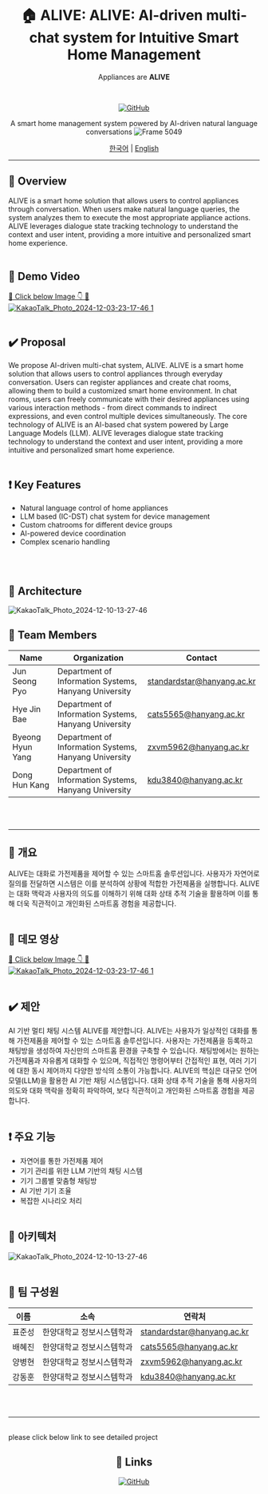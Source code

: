 
<div align="center">

# 🏠 ALIVE: ALIVE: AI-driven multi-chat system for Intuitive Smart Home Management
Appliances are **ALIVE**

<br/>

[![GitHub](https://img.shields.io/badge/GitHub-SWE--ALIVE-blue?style=flat-square&logo=github)](https://github.com/SWE-ALIVE)

A smart home management system powered by AI-driven natural language conversations
![Frame 5049](https://github.com/user-attachments/assets/397ce825-0f39-495e-ba03-d05dd81cdd6d)
<br/>

[한국어](#korean) | [English](#english)

</div>

---

<div id="english">

## 🌟 Overview

ALIVE is a smart home solution that allows users to control appliances through conversation. When users make natural language queries, the system analyzes them to execute the most appropriate appliance actions. ALIVE leverages dialogue state tracking technology to understand the context and user intent, providing a more intuitive and personalized smart home experience.<br/>
<br/>
## 🎥 Demo Video

[🔗 Click below Image 👇 🔗](https://youtu.be/qRJ9v7GVWLA)
<br/>
<a href="https://youtu.be/qRJ9v7GVWLA">
![KakaoTalk_Photo_2024-12-03-23-17-46 1](https://github.com/user-attachments/assets/29976e9a-efa9-468c-a588-56b2a9670923)
</a>
<br/><br/>

## ✔️ Proposal
We propose AI-driven multi-chat system, ALIVE. ALIVE is a smart home solution that allows users to control appliances through everyday conversation. Users can register appliances and create chat rooms, allowing them to build a customized smart home environment. In chat rooms, users can freely communicate with their desired appliances using various interaction methods - from direct commands to indirect expressions, and even control multiple devices simultaneously.
The core technology of ALIVE is an AI-based chat system powered by Large Language Models (LLM). ALIVE leverages dialogue state tracking technology to understand the context and user intent, providing a more intuitive and personalized smart home experience.
<br/>
<br/>

## ❗️ Key Features

- Natural language control of home appliances
- LLM based (IC-DST) chat system for device management
- Custom chatrooms for different device groups
- AI-powered device coordination
- Complex scenario handling
<br/>
<br/>

##  🔧 Architecture

![KakaoTalk_Photo_2024-12-10-13-27-46](https://github.com/user-attachments/assets/96b75dcd-901c-46ea-8ad1-3df7e806078a)

## 👥 Team Members

| Name | Organization | Contact |
|------|-------------|---------|
| Jun Seong Pyo | Department of Information Systems, Hanyang University | standardstar@hanyang.ac.kr |
| Hye Jin Bae | Department of Information Systems, Hanyang University | cats5565@hanyang.ac.kr |
| Byeong Hyun Yang | Department of Information Systems, Hanyang University | zxvm5962@hanyang.ac.kr |
| Dong Hun Kang | Department of Information Systems, Hanyang University | kdu3840@hanyang.ac.kr |

</div>


<br/>
<br/>




---








<div id="korean">

## 🌟 개요

ALIVE는 대화로 가전제품을 제어할 수 있는 스마트홈 솔루션입니다. 사용자가 자연어로 질의를 전달하면 시스템은 이를 분석하여 상황에 적합한 가전제품을 실행합니다. ALIVE는 대화 맥락과 사용자의 의도를 이해하기 위해 대화 상태 추적 기술을 활용하며 이를 통해 더욱 직관적이고 개인화된 스마트홈 경험을 제공합니다.
  <br/><br/>
## 🎥 데모 영상

[🔗 Click below Image 👇 🔗](https://youtu.be/qRJ9v7GVWLA)
<br/>
<a href="https://youtu.be/qRJ9v7GVWLA">
![KakaoTalk_Photo_2024-12-03-23-17-46 1](https://github.com/user-attachments/assets/29976e9a-efa9-468c-a588-56b2a9670923)
</a>
<br/><br/>
## ✔️ 제안
AI 기반 멀티 채팅 시스템 ALIVE를 제안합니다. ALIVE는 사용자가 일상적인 대화를 통해 가전제품을 제어할 수 있는 스마트홈 솔루션입니다. 사용자는 가전제품을 등록하고 채팅방을 생성하여 자신만의 스마트홈 환경을 구축할 수 있습니다. 채팅방에서는 원하는 가전제품과 자유롭게 대화할 수 있으며, 직접적인 명령어부터 간접적인 표현, 여러 기기에 대한 동시 제어까지 다양한 방식의 소통이 가능합니다.
ALIVE의 핵심은 대규모 언어 모델(LLM)을 활용한 AI 기반 채팅 시스템입니다. 대화 상태 추적 기술을 통해 사용자의 의도와 대화 맥락을 정확히 파악하여, 보다 직관적이고 개인화된 스마트홈 경험을 제공합니다. <br/><br/>
## ❗️ 주요 기능

- 자연어를 통한 가전제품 제어
- 기기 관리를 위한 LLM 기반의 채팅 시스템
- 기기 그룹별 맞춤형 채팅방
- AI 기반 기기 조율
- 복잡한 시나리오 처리
<br/><br/>
## 🔧 아키텍처

![KakaoTalk_Photo_2024-12-10-13-27-46](https://github.com/user-attachments/assets/96b75dcd-901c-46ea-8ad1-3df7e806078a)
<br/><br/>

## 👥 팀 구성원

| 이름 | 소속 | 연락처 |
|------|------|--------|
| 표준성 | 한양대학교 정보시스템학과 | standardstar@hanyang.ac.kr |
| 배혜진 | 한양대학교 정보시스템학과 | cats5565@hanyang.ac.kr |
| 양병현 | 한양대학교 정보시스템학과 | zxvm5962@hanyang.ac.kr |
| 강동훈 | 한양대학교 정보시스템학과 | kdu3840@hanyang.ac.kr |

</div> <br/><br/>

---
<br/>
please click below link to see detailed project
<br/>
<div align="center">

## 🔗 Links

[![GitHub](https://img.shields.io/badge/GitHub-Repository-black?style=for-the-badge&logo=github)](https://github.com/SWE-ALIVE)

</div>

